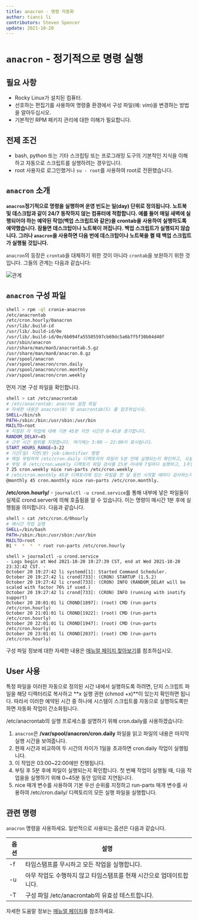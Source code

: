 ```yaml
---
title: anacron - 명령 자동화
author: tianci li
contributors: Steven Spencer
update: 2021-10-20
---
```


# `anacron` - 정기적으로 명령 실행

## 필요 사항

* Rocky Linux가 설치된 컴퓨터.
* 선호하는 편집기를 사용하여 명령줄 환경에서 구성 파일(예: *vim*)을 변경하는 방법을 알아두십시오.
* 기본적인 RPM 패키지 관리에 대한 이해가 필요합니다.

## 전제 조건

* bash, python 또는 기타 스크립팅 또는 프로그래밍 도구의 기본적인 지식을 이해하고 자동으로 스크립트를 실행하려는 경우입니다.
* root 사용자로 로그인했거나 `su - root`를 사용하여 root로 전환했습니다.

## `anacron` 소개

**`anacron`정기적으로 명령을 실행하며 운영 빈도는 일(day) 단위로 정의됩니다. 노트북 및 데스크탑과 같이 24/7 동작하지 않는 컴퓨터에 적합합니다. 예를 들어 매일 새벽에 실행되어야 하는 예약된 작업(백업 스크립트와 같은)을 crontab을 사용하여 실행하도록 예약했습니다. 잠들면 데스크탑이나 노트북이 꺼집니다. 백업 스크립트가 실행되지 않습니다. 그러나 `anacron`을 사용하면 다음 번에 데스크탑이나 노트북을 켤 때 백업 스크립트가 실행될 것입니다.**

`anacron`의 등장은 `crontab`을 대체하기 위한 것이 아니라 `crontab`을 보완하기 위한 것입니다. 그들의 관계는 다음과 같습니다:

![ 관계 ](../images/anacron_01.png)

## `anacron` 구성 파일

```bash
shell > rpm -ql cronie-anacron
/etc/anacrontab
/etc/cron.hourly/0anacron
/usr/lib/.build-id
/usr/lib/.build-id/0e
/usr/lib/.build-id/0e/6b094fa55505597cb69dc5a6b7f5f30b04d40f
/usr/sbin/anacron
/usr/share/man/man5/anacrontab.5.gz
/usr/share/man/man8/anacron.8.gz
/var/spool/anacron
/var/spool/anacron/cron.daily
/var/spool/anacron/cron.monthly
/var/spool/anacron/cron.weekly
```

먼저 기본 구성 파일을 확인합니다.
```bash
shell > cat /etc/anacrontab
# /etc/anacrontab: anacron 설정 파일
# 자세한 내용은 anacron(8) 및 anacrontab(5) 를 참조하십시오.
SHELL=/bin/sh
PATH=/sbin:/bin:/usr/sbin:/usr/bin
MAILTO=root
# 지정된 각 작업에 대해 기본 45분 지연 시간은 0-45분 증가합니다.
RANDOM_DELAY=45
# 근무 시간 범위를 지정합니다. 여기에는 3:00 ~ 22:00이 표시됩니다.
START_HOURS_RANGE=3-22
# 기간(일) 지연(분) job-identifier 명령
# 매일 부팅하여 /etc/cron.daily 디렉토리의 파일이 5분 안에 실행되는지 확인하고, 오늘 실행되지 않으면 다음으로 실행합니다. 1 5 cron.daily nice run-parts /etc/cron.daily
# 부팅 후 /etc/cron.weekly 디렉토리 파일 검사를 25분 이내에 7일마다 실행하고, 1주일 이내에 실행하지 않으면 다음에 실행
7 25 cron.weekly nice run-parts /etc/cron.weekly
# /etc/cron.monthly 45분 디렉토리에 있는 파일을 한 달 동안 시작할 때마다 검사하는지 여부
@monthly 45 cron.monthly nice run-parts /etc/cron.monthly.
```

**/etc/cron.hourly/** - `journalctl -u crond.service`를 통해 내부에 넣은 파일들이 실제로 crond.server에 의해 호출됨을 알 수 있습니다. 이는 명령이 매시간 1분 후에 실행됨을 의미합니다. 다음과 같습니다.

```bash
shell > cat /etc/cron.d/0hourly
# 매시간 작업 실행
SHELL=/bin/bash
PATH=/sbin:/bin:/usr/sbin:/usr/bin
MAILTO=root
01 *  *  *  * root run-parts /etc/cron.hourly
```
```
shell > journalctl -u crond.service
- Logs begin at Wed 2021-10-20 19:27:39 CST, end at Wed 2021-10-20 23:32:42 CST. -
October 20 19:27:42 li systemd[1]: Started Command Scheduler.
October 20 19:27:42 li crond[733]: (CRON) STARTUP (1.5.2)
October 20 19:27:42 li crond[733]: (CRON) INFO (RANDOM_DELAY will be scaled with factor 76% if used.)
October 20 19:27:42 li crond[733]: (CRON) INFO (running with inotify support)
October 20 20:01:01 li CROND[1897]: (root) CMD (run-parts /etc/cron.hourly)
October 20 21:01:01 li CROND[1922]: (root) CMD (run-parts /etc/cron.hourly)
October 20 22:01:01 li CROND[1947]: (root) CMD (run-parts /etc/cron.hourly)
October 20 23:01:01 li CROND[2037]: (root) CMD (run-parts /etc/cron.hourly)

```

구성 파일 정보에 대한 자세한 내용은 [매뉴얼 페이지 찾아보기](https://man7.org/linux/man-pages/man5/anacrontab.5.html)를 참조하십시오.

## User 사용

특정 파일을 이러한 자동으로 정의된 시간 내에서 실행하도록 하려면, 단지 스크립트 파일을 해당 디렉터리로 복사하고 **x 실행 권한 (chmod +x)**이 있는지 확인하면 됩니다. 따라서 이러한 예약된 시간 중 하나에 시스템이 스크립트를 자동으로 실행하도록만 하면 자동화 작업이 간소화됩니다.

/etc/anacrontab의 실행 프로세스를 설명하기 위해 cron.daily를 사용하겠습니다:

1. `anacron`은 **/var/spool/anacron/cron.daily** 파일을 읽고 파일의 내용은 마지막 실행 시간을 보여줍니다.
2. 현재 시간과 비교하여 두 시간의 차이가 1일을 초과하면 cron.daily 작업이 실행됩니다.
3. 이 작업은 03:00~22:00에만 진행됩니다.
4. 부팅 후 5분 후에 파일이 실행되는지 확인합니다. 첫 번째 작업이 실행될 때, 다음 작업을을 실행하기 위해 0~45분 동안 임의로 지연됩니다.
5. nice 매개 변수를 사용하여 기본 우선 순위를 지정하고 run-parts 매개 변수를 사용하여 /etc/cron.daily/ 디렉토리의 모든 실행 파일을 실행합니다.

## 관련 명령

`anacron` 명령을 사용하세요. 일반적으로 사용되는 옵션은 다음과 같습니다.

| 옵션 | 설명                                     |
| -- | -------------------------------------- |
| -f | 타임스탬프를 무시하고 모든 작업을 실행합니다.              |
| -u | 아무 작업도 수행하지 않고 타임스탬프를 현재 시간으로 업데이트합니다. |
| -T | 구성 파일 /etc/anacrontab의 유효성 테스트합니다.     |

자세한 도움말 정보는 [매뉴얼 페이지](https://man7.org/linux/man-pages/man8/anacron.8.html)를 참조하세요.
